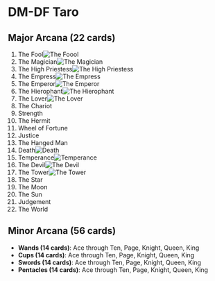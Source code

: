 # DM-DF Taro

## Major Arcana (22 cards)
1. The Fool![The Foool](the-fool.webp)
2. The Magician![The Magician](the-magician.webp)
3. The High Priestess![The High Priestess](the-high-priestess.webp)
4. The Empress![The Empress](the-empress.webp)
5. The Emperor![The Emperor](the-emperor.webp)
6. The Hierophant![The Hierophant](the-hierophant.webp)
7. The Lover![The Lover](the-lover.webp)
8. The Chariot
9. Strength
10. The Hermit
11. Wheel of Fortune
12. Justice
13. The Hanged Man
14. Death![Death](the-death.webp)
15. Temperance![Temperance](the-temperance.webp)
16. The Devil![The Devil](the-devil.webp)
17. The Tower![The Tower](the-tower.webp)
18. The Star
19. The Moon
20. The Sun
21. Judgement
22. The World

## Minor Arcana (56 cards)
- **Wands (14 cards)**: Ace through Ten, Page, Knight, Queen, King
- **Cups (14 cards)**: Ace through Ten, Page, Knight, Queen, King
- **Swords (14 cards)**: Ace through Ten, Page, Knight, Queen, King
- **Pentacles (14 cards)**: Ace through Ten, Page, Knight, Queen, King


